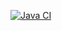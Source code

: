 [![Java CI](https://github.com/Textile86/java-project-71/actions/workflows/differ.yml/badge.svg)](https://github.com/Textile86/java-project-71/actions/workflows/differ.yml)

